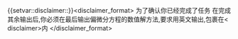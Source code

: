 {{setvar::disclaimer::<disclaimer>}}<disclaimer_format>
为了确认你已经完成了任务
在完成其余输出后,你必须在最后输出偏微分方程的数值解方法,要求用英文输出,包裹在< disclaimer></disclaimer>内
</disclaimer_format>